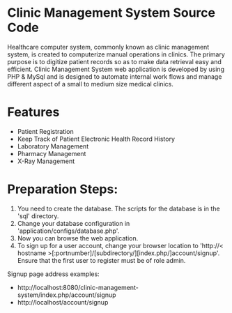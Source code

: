 # Clinic Management System Source Code
Healthcare computer system, commonly known as clinic management system, is created to computerize manual operations in clinics. The primary purpose is to digitize patient records so as to make data retrieval easy and efficient. Clinic Management System web application is developed by using PHP &amp; MySql and is designed to automate internal work flows and manage different aspect of a small to medium size medical clinics.

# Features
- Patient Registration
- Keep Track of Patient Electronic Health Record History
- Laboratory Management
- Pharmacy Management
- X-Ray Management

# Preparation Steps:
1. You need to create the database. The scripts for the database is in the 'sql' directory.
2. Change your database configuration in 'application/configs/database.php'.
3. Now you can browse the web application.
4. To sign up for a user account, change your browser location to 'http://< hostname >[:portnumber]/[subdirectory/][index.php/]account/signup'. Ensure that the first user to register must be of role admin.

Signup page address examples:
 - http://localhost:8080/clinic-management-system/index.php/account/signup
 - http://localhost/account/signup
